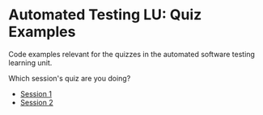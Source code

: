 # Automated Testing LU: Quiz Examples

Code examples relevant for the quizzes in the automated software testing learning unit.

Which session's quiz are you doing?

- [Session 1](Session_1.md)
- [Session 2](Session_2.md)
